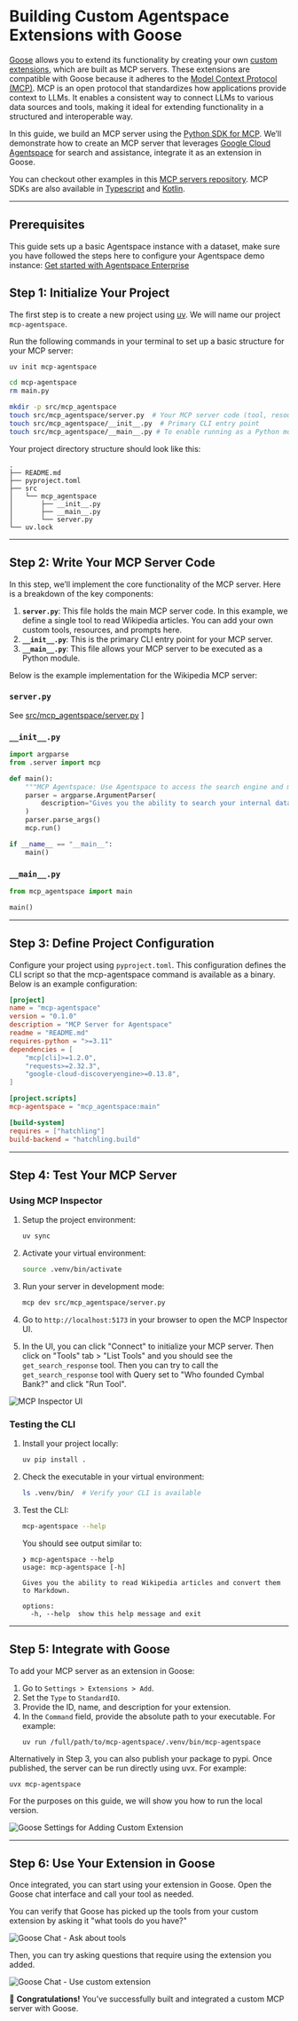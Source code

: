 # Building Custom Agentspace Extensions with Goose


[Goose](https://block.github.io/goose/docs/quickstart) allows you to extend its functionality by creating your own [custom extensions](https://block.github.io/goose/docs/tutorials/custom-extensions/), which are built as MCP servers. These extensions are compatible with Goose because it adheres to the [Model Context Protocol (MCP)][mcp-docs]. MCP is an open protocol that standardizes how applications provide context to LLMs. It enables a consistent way to connect LLMs to various data sources and tools, making it ideal for extending functionality in a structured and interoperable way. 

In this guide, we build an MCP server using the [Python SDK for MCP][mcp-python]. We’ll demonstrate how to create an MCP server that leverages [Google Cloud Agentspace](https://cloud.google.com/agentspace/agentspace-enterprise/docs/overview) for search and assistance, integrate it as an extension in Goose.

You can checkout other examples in this [MCP servers repository][mcp-servers]. MCP SDKs are also available in [Typescript][mcp-typescript] and [Kotlin][mcp-kotlin].

---

## Prerequisites
This guide sets up a basic Agentspace instance with a dataset, make sure you have followed the steps here to configure your Agentspace demo instance: [Get started with Agentspace Enterprise](https://cloud.google.com/agentspace/agentspace-enterprise/docs/quickstart-agentspace)

## Step 1: Initialize Your Project

The first step is to create a new project using [uv][uv-docs]. We will name our project `mcp-agentspace`.

Run the following commands in your terminal to set up a basic structure for your MCP server:

```bash
uv init mcp-agentspace

cd mcp-agentspace
rm main.py

mkdir -p src/mcp_agentspace
touch src/mcp_agentspace/server.py  # Your MCP server code (tool, resources, prompts)
touch src/mcp_agentspace/__init__.py  # Primary CLI entry point
touch src/mcp_agentspace/__main__.py # To enable running as a Python module
```

Your project directory structure should look like this:

```plaintext
.
├── README.md
├── pyproject.toml
├── src
│   └── mcp_agentspace
│       ├── __init__.py
│       ├── __main__.py
│       └── server.py
└── uv.lock
```

---

## Step 2: Write Your MCP Server Code

In this step, we’ll implement the core functionality of the MCP server. Here is a breakdown of the key components:

1. **`server.py`**: This file holds the main MCP server code. In this example, we define a single tool to read Wikipedia articles. You can add your own custom tools, resources, and prompts here.
2. **`__init__.py`**: This is the primary CLI entry point for your MCP server.
3. **`__main__.py`**: This file allows your MCP server to be executed as a Python module.

Below is the example implementation for the Wikipedia MCP server:

### `server.py`

See [src/mcp_agentspace/server.py](mcp-agentspace/src/mcp_agentspace/server.py) ]

### `__init__.py`

```python
import argparse
from .server import mcp

def main():
    """MCP Agentspace: Use Agentspace to access the search engine and make search and answer queries."""
    parser = argparse.ArgumentParser(
        description="Gives you the ability to search your internal data sources."
    )
    parser.parse_args()
    mcp.run()

if __name__ == "__main__":
    main()
```

### `__main__.py`

```python
from mcp_agentspace import main

main()
```

---

## Step 3: Define Project Configuration

Configure your project using `pyproject.toml`. This configuration defines the CLI script so that the mcp-agentspace command is available as a binary. Below is an example configuration:

```toml
[project]
name = "mcp-agentspace"
version = "0.1.0"
description = "MCP Server for Agentspace"
readme = "README.md"
requires-python = ">=3.11"
dependencies = [
    "mcp[cli]>=1.2.0",
    "requests>=2.32.3",
    "google-cloud-discoveryengine>=0.13.8",
]

[project.scripts]
mcp-agentspace = "mcp_agentspace:main"

[build-system]
requires = ["hatchling"]
build-backend = "hatchling.build"
```
---

## Step 4: Test Your MCP Server

### Using MCP Inspector

1. Setup the project environment:

   ```bash
   uv sync
   ```

2. Activate your virtual environment:

   ```bash
   source .venv/bin/activate
   ```

3. Run your server in development mode:

   ```bash
   mcp dev src/mcp_agentspace/server.py
   ```

4. Go to `http://localhost:5173` in your browser to open the MCP Inspector UI.

5. In the UI, you can click "Connect" to initialize your MCP server. Then click on "Tools" tab > "List Tools" and you should see the `get_search_response` tool. 
   Then you can try to call the `get_search_response` tool with Query set to "Who founded Cymbal Bank?" and click "Run Tool". 

![MCP Inspector UI](../assets/guides/custom-extension-mcp-inspector.png)

### Testing the CLI

1. Install your project locally:

   ```bash
   uv pip install .
   ```

2. Check the executable in your virtual environment:

   ```bash
   ls .venv/bin/  # Verify your CLI is available
   ```

3. Test the CLI:

   ```bash
   mcp-agentspace --help
   ```

   You should see output similar to:

   ```plaintext
   ❯ mcp-agentspace --help
   usage: mcp-agentspace [-h]

   Gives you the ability to read Wikipedia articles and convert them to Markdown.

   options:
     -h, --help  show this help message and exit
   ```

---

## Step 5: Integrate with Goose

To add your MCP server as an extension in Goose:

1. Go to `Settings > Extensions > Add`.
2. Set the `Type` to `StandardIO`.
3. Provide the ID, name, and description for your extension.
4. In the `Command` field, provide the absolute path to your executable. For example:
   ```plaintext
   uv run /full/path/to/mcp-agentspace/.venv/bin/mcp-agentspace
   ```

Alternatively in Step 3, you can also publish your package to pypi. Once published, the server can be run directly using uvx. For example:

```
uvx mcp-agentspace
```

For the purposes on this guide, we will show you how to run the local version. 

![Goose Settings for Adding Custom Extension](../assets/guides/custom-extension-settings.png)

---

## Step 6: Use Your Extension in Goose

Once integrated, you can start using your extension in Goose. Open the Goose chat interface and call your tool as needed.

You can verify that Goose has picked up the tools from your custom extension by asking it "what tools do you have?"

![Goose Chat - Ask about tools](../assets/guides/custom-extension-tools.png)

Then, you can try asking questions that require using the extension you added.

![Goose Chat - Use custom extension](../assets/guides/custom-extension-chat.png)

🎉 **Congratulations!** You’ve successfully built and integrated a custom MCP server with Goose.



[mcp-docs]: https://modelcontextprotocol.io/
[mcp-python]: https://github.com/modelcontextprotocol/python-sdk
[mcp-typescript]: https://github.com/modelcontextprotocol/typescript-sdk
[mcp-kotlin]: https://github.com/modelcontextprotocol/kotlin-sdk
[mcp-servers]: https://github.com/modelcontextprotocol/servers
[uv-docs]: https://docs.astral.sh/uv/getting-started/